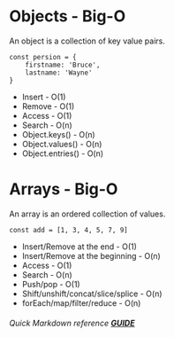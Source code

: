 # Objects - Big-O

An object is a collection of key value pairs.

```
const persion = {
    firstname: 'Bruce',
    lastname: 'Wayne'
}
```

- Insert - O(1)
- Remove - O(1)
- Access - O(1)
- Search - O(n)
- Object.keys() - O(n)
- Object.values() - O(n)
- Object.entries() - O(n)

# Arrays - Big-O

An array is an ordered collection of values.

```
const add = [1, 3, 4, 5, 7, 9]
```

- Insert/Remove at the end - O(1)
- Insert/Remove at the beginning - O(n)
- Access - O(1)
- Search - O(n)
- Push/pop - O(1)
- Shift/unshift/concat/slice/splice - O(n)
- forEach/map/filter/reduce - O(n)

###### Quick Markdown reference **[GUIDE](https://markdownlivepreview.com/)**
